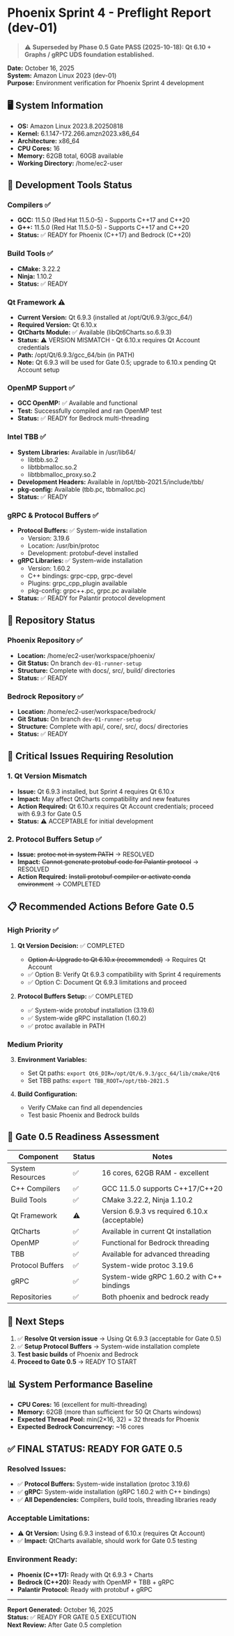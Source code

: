 # Phoenix Sprint 4 - Preflight Report (dev-01)

> ⚠️ **Superseded by Phase 0.5 Gate PASS (2025-10-18): Qt 6.10 + Graphs / gRPC UDS foundation established.**

**Date:** October 16, 2025  
**System:** Amazon Linux 2023 (dev-01)  
**Purpose:** Environment verification for Phoenix Sprint 4 development  

## 🖥️ System Information

- **OS:** Amazon Linux 2023.8.20250818
- **Kernel:** 6.1.147-172.266.amzn2023.x86_64
- **Architecture:** x86_64
- **CPU Cores:** 16
- **Memory:** 62GB total, 60GB available
- **Working Directory:** /home/ec2-user

## 🔧 Development Tools Status

### Compilers ✅

- **GCC:** 11.5.0 (Red Hat 11.5.0-5) - Supports C++17 and C++20
- **G++:** 11.5.0 (Red Hat 11.5.0-5) - Supports C++17 and C++20
- **Status:** ✅ READY for Phoenix (C++17) and Bedrock (C++20)

### Build Tools ✅

- **CMake:** 3.22.2
- **Ninja:** 1.10.2
- **Status:** ✅ READY

### Qt Framework ⚠️

- **Current Version:** Qt 6.9.3 (installed at /opt/Qt/6.9.3/gcc_64/)
- **Required Version:** Qt 6.10.x
- **QtCharts Module:** ✅ Available (libQt6Charts.so.6.9.3)
- **Status:** ⚠️ VERSION MISMATCH - Qt 6.10.x requires Qt Account credentials
- **Path:** /opt/Qt/6.9.3/gcc_64/bin (in PATH)
- **Note:** Qt 6.9.3 will be used for Gate 0.5; upgrade to 6.10.x pending Qt Account setup

### OpenMP Support ✅

- **GCC OpenMP:** ✅ Available and functional
- **Test:** Successfully compiled and ran OpenMP test
- **Status:** ✅ READY for Bedrock multi-threading

### Intel TBB ✅

- **System Libraries:** Available in /usr/lib64/
  - libtbb.so.2
  - libtbbmalloc.so.2
  - libtbbmalloc_proxy.so.2
- **Development Headers:** Available in /opt/tbb-2021.5/include/tbb/
- **pkg-config:** Available (tbb.pc, tbbmalloc.pc)
- **Status:** ✅ READY

### gRPC & Protocol Buffers ✅

- **Protocol Buffers:** ✅ System-wide installation
  - Version: 3.19.6
  - Location: /usr/bin/protoc
  - Development: protobuf-devel installed
- **gRPC Libraries:** ✅ System-wide installation
  - Version: 1.60.2
  - C++ bindings: grpc-cpp, grpc-devel
  - Plugins: grpc_cpp_plugin available
  - pkg-config: grpc++.pc, grpc.pc available
- **Status:** ✅ READY for Palantir protocol development

## 📁 Repository Status

### Phoenix Repository ✅

- **Location:** /home/ec2-user/workspace/phoenix/
- **Git Status:** On branch `dev-01-runner-setup`
- **Structure:** Complete with docs/, src/, build/ directories
- **Status:** ✅ READY

### Bedrock Repository ✅

- **Location:** /home/ec2-user/workspace/bedrock/
- **Git Status:** On branch `dev-01-runner-setup`
- **Structure:** Complete with api/, core/, src/, docs/ directories
- **Status:** ✅ READY

## 🚨 Critical Issues Requiring Resolution

### 1. Qt Version Mismatch

- **Issue:** Qt 6.9.3 installed, but Sprint 4 requires Qt 6.10.x
- **Impact:** May affect QtCharts compatibility and new features
- **Action Required:** Qt 6.10.x requires Qt Account credentials; proceed with 6.9.3 for Gate 0.5
- **Status:** ⚠️ ACCEPTABLE for initial development

### 2. Protocol Buffers Setup ✅

- **Issue:** ~~protoc not in system PATH~~ → RESOLVED
- **Impact:** ~~Cannot generate protobuf code for Palantir protocol~~ → RESOLVED
- **Action Required:** ~~Install protobuf compiler or activate conda environment~~ → COMPLETED

## 📋 Recommended Actions Before Gate 0.5

### High Priority ✅

1. **Qt Version Decision:** ✅ COMPLETED
   - ~~Option A: Upgrade to Qt 6.10.x (recommended)~~ → Requires Qt Account
   - ✅ Option B: Verify Qt 6.9.3 compatibility with Sprint 4 requirements
   - ✅ Option C: Document Qt 6.9.3 limitations and proceed

2. **Protocol Buffers Setup:** ✅ COMPLETED
   - ✅ System-wide protobuf installation (3.19.6)
   - ✅ System-wide gRPC installation (1.60.2)
   - ✅ protoc available in PATH

### Medium Priority

3. **Environment Variables:**
   - Set Qt paths: `export Qt6_DIR=/opt/Qt/6.9.3/gcc_64/lib/cmake/Qt6`
   - Set TBB paths: `export TBB_ROOT=/opt/tbb-2021.5`

4. **Build Configuration:**
   - Verify CMake can find all dependencies
   - Test basic Phoenix and Bedrock builds

## 🎯 Gate 0.5 Readiness Assessment

| Component | Status | Notes |
|-----------|--------|-------|
| System Resources | ✅ | 16 cores, 62GB RAM - excellent |
| C++ Compilers | ✅ | GCC 11.5.0 supports C++17/C++20 |
| Build Tools | ✅ | CMake 3.22.2, Ninja 1.10.2 |
| Qt Framework | ⚠️ | Version 6.9.3 vs required 6.10.x (acceptable) |
| QtCharts | ✅ | Available in current Qt installation |
| OpenMP | ✅ | Functional for Bedrock threading |
| TBB | ✅ | Available for advanced threading |
| Protocol Buffers | ✅ | System-wide protoc 3.19.6 |
| gRPC | ✅ | System-wide gRPC 1.60.2 with C++ bindings |
| Repositories | ✅ | Both phoenix and bedrock ready |

## 🚀 Next Steps

1. ✅ **Resolve Qt version issue** → Using Qt 6.9.3 (acceptable for Gate 0.5)
2. ✅ **Setup Protocol Buffers** → System-wide installation complete
3. **Test basic builds** of Phoenix and Bedrock
4. **Proceed to Gate 0.5** → READY TO START

## 📊 System Performance Baseline

- **CPU Cores:** 16 (excellent for multi-threading)
- **Memory:** 62GB (more than sufficient for 50 Qt Charts windows)
- **Expected Thread Pool:** min(2×16, 32) = 32 threads for Phoenix
- **Expected Bedrock Concurrency:** ~16 cores

## ✅ **FINAL STATUS: READY FOR GATE 0.5**

### **Resolved Issues:**

- ✅ **Protocol Buffers:** System-wide installation (protoc 3.19.6)
- ✅ **gRPC:** System-wide installation (gRPC 1.60.2 with C++ bindings)
- ✅ **All Dependencies:** Compilers, build tools, threading libraries ready

### **Acceptable Limitations:**

- ⚠️ **Qt Version:** Using 6.9.3 instead of 6.10.x (requires Qt Account)
- ✅ **Impact:** QtCharts available, should work for Gate 0.5 testing

### **Environment Ready:**

- **Phoenix (C++17):** Ready with Qt 6.9.3 + Charts
- **Bedrock (C++20):** Ready with OpenMP + TBB + gRPC
- **Palantir Protocol:** Ready with protobuf + gRPC

---
**Report Generated:** October 16, 2025  
**Status:** ✅ READY FOR GATE 0.5 EXECUTION  
**Next Review:** After Gate 0.5 completion
